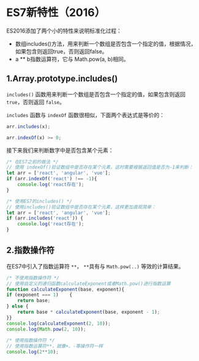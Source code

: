 # ES7新特性（2016）

ES2016添加了两个小的特性来说明标准化过程：

- 数组includes()方法，用来判断一个数组是否包含一个指定的值，根据情况，如果包含则返回true，否则返回false。
- a ** b指数运算符，它与 Math.pow(a, b)相同。

## 1.Array.prototype.includes()

`includes()` 函数用来判断一个数组是否包含一个指定的值，如果包含则返回 `true`，否则返回 `false`。

`includes` 函数与 `indexOf` 函数很相似，下面两个表达式是等价的：

````js
arr.includes(x);

arr.indexOf(x) >= 0;
````

接下来我们来判断数字中是否包含某个元素：

````js
/* 在ES7之前的做法 */
// 使用 indexOf()验证数组中是否存在某个元素，这时需要根据返回值是否为-1来判断：
let arr = ['react', 'angular', 'vue'];
if (arr.indexOf('react') !== -1){    
    console.log('react存在');
}

/* 使用ES7的includes() */
// 使用includes()验证数组中是否存在某个元素，这样更加直观简单：
let arr = ['react', 'angular', 'vue'];
if (arr.includes('react')) {    
    console.log('react存在');
}
````

## 2.指数操作符

在ES7中引入了指数运算符 `**`， `**`具有与 `Math.pow(..)` 等效的计算结果。

````js
/* 不使用指数操作符 */
// 使用自定义的递归函数calculateExponent或者Math.pow()进行指数运算
function calculateExponent(base, exponent){
if (exponent === 1)    {        
    return base;    
} else {        
    return base * calculateExponent(base, exponent - 1);    
}}
console.log(calculateExponent(2, 10)); 
console.log(Math.pow(2, 10));
 
/* 使用指数操作符 */
// 使用指数运算符**，就像+、-等操作符一样
console.log(2**10);
````
